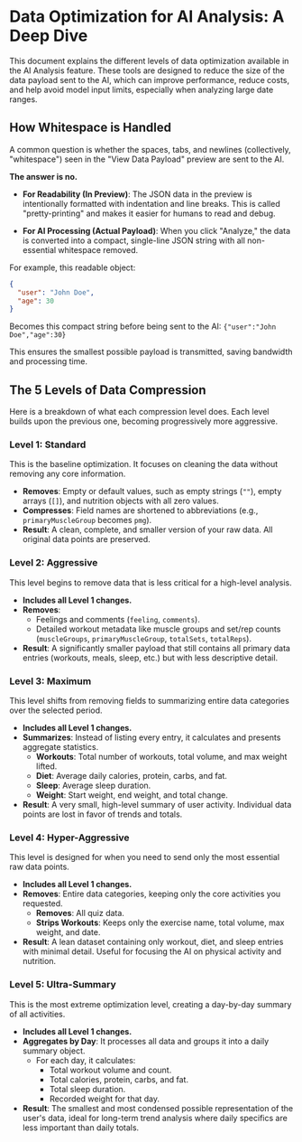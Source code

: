 # Data Optimization for AI Analysis: A Deep Dive

This document explains the different levels of data optimization available in the AI Analysis feature. These tools are designed to reduce the size of the data payload sent to the AI, which can improve performance, reduce costs, and help avoid model input limits, especially when analyzing large date ranges.

## How Whitespace is Handled

A common question is whether the spaces, tabs, and newlines (collectively, "whitespace") seen in the "View Data Payload" preview are sent to the AI. 

**The answer is no.**

- **For Readability (In Preview)**: The JSON data in the preview is intentionally formatted with indentation and line breaks. This is called "pretty-printing" and makes it easier for humans to read and debug.

- **For AI Processing (Actual Payload)**: When you click "Analyze," the data is converted into a compact, single-line JSON string with all non-essential whitespace removed. 

For example, this readable object:
```json
{
  "user": "John Doe",
  "age": 30
}
```

Becomes this compact string before being sent to the AI:
`{"user":"John Doe","age":30}`

This ensures the smallest possible payload is transmitted, saving bandwidth and processing time.

## The 5 Levels of Data Compression

Here is a breakdown of what each compression level does. Each level builds upon the previous one, becoming progressively more aggressive.

### Level 1: Standard
This is the baseline optimization. It focuses on cleaning the data without removing any core information.
- **Removes**: Empty or default values, such as empty strings (`""`), empty arrays (`[]`), and nutrition objects with all zero values.
- **Compresses**: Field names are shortened to abbreviations (e.g., `primaryMuscleGroup` becomes `pmg`).
- **Result**: A clean, complete, and smaller version of your raw data. All original data points are preserved.

### Level 2: Aggressive
This level begins to remove data that is less critical for a high-level analysis.
- **Includes all Level 1 changes.**
- **Removes**: 
  - Feelings and comments (`feeling`, `comments`).
  - Detailed workout metadata like muscle groups and set/rep counts (`muscleGroups`, `primaryMuscleGroup`, `totalSets`, `totalReps`).
- **Result**: A significantly smaller payload that still contains all primary data entries (workouts, meals, sleep, etc.) but with less descriptive detail.

### Level 3: Maximum
This level shifts from removing fields to summarizing entire data categories over the selected period.
- **Includes all Level 1 changes.**
- **Summarizes**: Instead of listing every entry, it calculates and presents aggregate statistics.
  - **Workouts**: Total number of workouts, total volume, and max weight lifted.
  - **Diet**: Average daily calories, protein, carbs, and fat.
  - **Sleep**: Average sleep duration.
  - **Weight**: Start weight, end weight, and total change.
- **Result**: A very small, high-level summary of user activity. Individual data points are lost in favor of trends and totals.

### Level 4: Hyper-Aggressive
This level is designed for when you need to send only the most essential raw data points.
- **Includes all Level 1 changes.**
- **Removes**: Entire data categories, keeping only the core activities you requested.
  - **Removes**: All quiz data.
  - **Strips Workouts**: Keeps only the exercise name, total volume, max weight, and date.
- **Result**: A lean dataset containing only workout, diet, and sleep entries with minimal detail. Useful for focusing the AI on physical activity and nutrition.

### Level 5: Ultra-Summary
This is the most extreme optimization level, creating a day-by-day summary of all activities.
- **Includes all Level 1 changes.**
- **Aggregates by Day**: It processes all data and groups it into a daily summary object.
  - For each day, it calculates:
    - Total workout volume and count.
    - Total calories, protein, carbs, and fat.
    - Total sleep duration.
    - Recorded weight for that day.
- **Result**: The smallest and most condensed possible representation of the user's data, ideal for long-term trend analysis where daily specifics are less important than daily totals.
